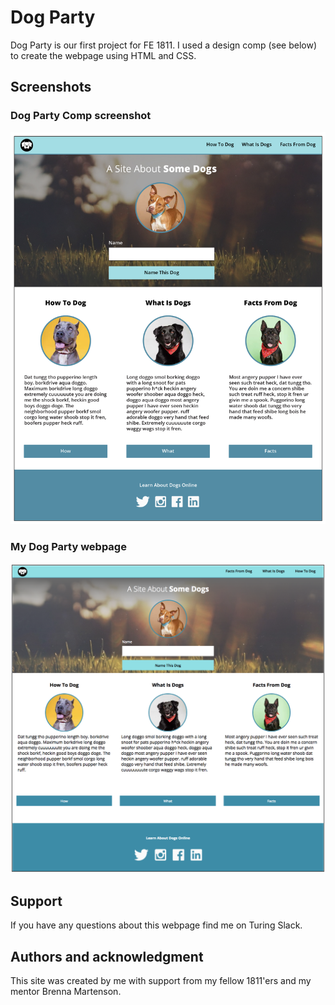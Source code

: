 # Dog Party

Dog Party is our first project for FE 1811. I used a design comp (see below) to create the webpage using HTML and CSS.

## Screenshots
### Dog Party Comp screenshot
![Dog Party Comp](/images/dog-party-comp.png)

### My Dog Party webpage
![Dog Party by Jessica](/images/JHansenDog-Party.png)

## Support

If you have any questions about this webpage find me on Turing Slack.

## Authors and acknowledgment
This site was created by me with support from my fellow 1811'ers and my mentor Brenna Martenson.
